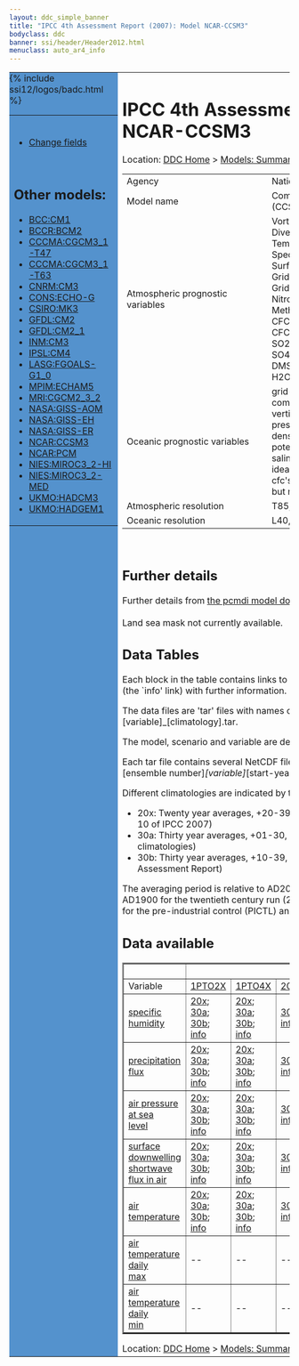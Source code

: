 ```yaml
---
layout: ddc_simple_banner
title: "IPCC 4th Assessment Report (2007): Model NCAR-CCSM3"
bodyclass: ddc
banner: ssi/header/Header2012.html
menuclass: auto_ar4_info
---
```



<table width="100%" border="0" cellspacing="0" cellpadding="0" style="border-collapse: collapse;">
<tr style="margin:0;padding:0;border:0;">
<td style="margin:0;padding:0;border:0;height:1pt;width:150pt;background:#5492CD;" valign="top" >

<div id="lh-col2" class="auto_ar4_info">
<table class="menumain" bgcolor="#5492CD" cellspacing="0" width="100%" border="0">
<tr><td>

<br/>
<ul><li><a href="model-NCAR-CCSM3-change.html">Change fields</a></li></ul><br/>

<h2> Other models:</h2>
<ul>
<li><a href="model-BCC-CM1.html">BCC:CM1</a></li>
<li><a href="model-BCCR-BCM2.html">BCCR:BCM2</a></li>
<li><a href="model-CCCMA-CGCM3_1-T47.html">CCCMA:CGCM3_1-T47</a></li>
<li><a href="model-CCCMA-CGCM3_1-T63.html">CCCMA:CGCM3_1-T63</a></li>
<li><a href="model-CNRM-CM3.html">CNRM:CM3</a></li>
<li><a href="model-CONS-ECHO-G.html">CONS:ECHO-G</a></li>
<li><a href="model-CSIRO-MK3.html">CSIRO:MK3</a></li>
<li><a href="model-GFDL-CM2.html">GFDL:CM2</a></li>
<li><a href="model-GFDL-CM2_1.html">GFDL:CM2_1</a></li>
<li><a href="model-INM-CM3.html">INM:CM3</a></li>
<li><a href="model-IPSL-CM4.html">IPSL:CM4</a></li>
<li><a href="model-LASG-FGOALS-G1_0.html">LASG:FGOALS-G1_0</a></li>
<li><a href="model-MPIM-ECHAM5.html">MPIM:ECHAM5</a></li>
<li><a href="model-MRI-CGCM2_3_2.html">MRI:CGCM2_3_2</a></li>
<li><a href="model-NASA-GISS-AOM.html">NASA:GISS-AOM</a></li>
<li><a href="model-NASA-GISS-EH.html">NASA:GISS-EH</a></li>
<li><a href="model-NASA-GISS-ER.html">NASA:GISS-ER</a></li>
<li><a href="model-NCAR-CCSM3.html">NCAR:CCSM3</a></li>
<li><a href="model-NCAR-PCM.html">NCAR:PCM</a></li>
<li><a href="model-NIES-MIROC3_2-HI.html">NIES:MIROC3_2-HI</a></li>
<li><a href="model-NIES-MIROC3_2-MED.html">NIES:MIROC3_2-MED</a></li>
<li><a href="model-UKMO-HADCM3.html">UKMO:HADCM3</a></li>
<li><a href="model-UKMO-HADGEM1.html">UKMO:HADGEM1</a></li>
</ul>

</td></tr> 
{% include ssi12/logos/badc.html %}
</table>
</div>
</td>
<td><h1>IPCC 4th Assessment Report (2007): Model NCAR-CCSM3</h1>

<!-- Breadcrumb1 -->
<div id="breadcrumb1" align="left">
Location: <a href="/index.html">DDC Home</a> > <a href="/sim/gcm_clim/">Models: Summary Data</a>
> <a href="/sim/gcm_clim/SRES_AR4/index.html">AR4 (2007): SRES scenarios</a>
</div>
<!-- End of Breadcrumb1 --><table class="meta-data-table">
<tr>
     <td class="meta-table-col1">Agency</td><td> National Center for Atmospheric Research (NCAR),</td>
</tr>
<tr>
     <td class="meta-table-col1">Model name</td><td> Community Climate System Model, version 3.0 (CCSM3)</td>
</tr>
<tr>
     <td class="meta-table-col1">Atmospheric prognostic variables</td><td> Vorticity<br/>
 Divergence<br/>
 Temperature<br/>
 Specific humidity<br/>
 Surface pressure<br/>
 Grid box averaged liquid condensate amount<br/>
 Grid box averaged ice condensate amount<br/>
 Nitrous Oxide<br/>
 Methane<br/>
 CFC11<br/>
 CFC12 <br/>
 SO2<br/>
 SO4<br/>
 DMS<br/>
 H2O2</td>
</tr>
<tr>
     <td class="meta-table-col1">Oceanic prognostic variables</td><td> grid-oriented zonal and meridional velocity components<br/>
 vertical velocity<br/>
 pressure<br/>
 density<br/>
 potential temperature<br/>
 salinity<br/>
 ideal age<br/>
 cfc's (included in some integrations<br/>
 but not all)</td>
</tr>
<tr>
     <td class="meta-table-col1">Atmospheric resolution</td><td> T85, L26</td>
</tr>
<tr>
     <td class="meta-table-col1">Oceanic resolution</td><td> L40, 1.125x(0.27-1.0)</td>
</tr>
</table>
<br/>
<h2>Further details</h2>
    Further details from <a href="http://www-pcmdi.llnl.gov/ipcc/model_documentation/ipcc_model_documentation.php">
          the pcmdi model documentation page</a>
<br/>
<br/>Land sea mask not currently available.<br/>
<h2> Data Tables</h2>

Each block in the table contains links to one or more data files and
to one information page (the `info' link) with further information.
<p/>

The data files are 'tar' files with names of the form
[model]_[scenario]_[variable]_[climatology].tar.
<p/>

The model, scenario and variable are determined by the position in
the table.
<p/>

Each tar file contains several NetCDF files with names of the form:
[model]_[scenario]_[ensemble number]_[variable]_[start-year]-[end-year].nc.
<p/>

Different climatologies are indicated by the links within each table entry.
<ul>
<li>20x: Twenty year averages, +20-39, +46-65, +80-99, +180-199 (as used in Chapt. 10 of IPCC 2007)</li>
<li>30a: Thirty year averages, +01-30, +31-60, +61-90 (as used in the observational climatologies)</li>
<li>30b: Thirty year averages, +10-39, +40-69, +70-99 (for compatibility with the 3rd Assessment Report)</li>
</ul>
The averaging period is relative to AD2000 for SRES scenarios A1B, A2 and B1,
relative to AD1900 for the twentieth century run (20C3M) and relative to the
start of the experiment for the pre-industrial control (PICTL) and the
1PCTO2X and 1PCTO4X runs.
<p/>

<h2>Data available</h2>

<table class="data-table"  border="2">
<tr><td></td>
<td colspan="8" align="center">Scenario</td>
</tr>
<tr><td>Variable</td>
      <td><a href="scenario-1PTO2X.html">1PTO2X</a></td>
      <td><a href="scenario-1PTO4X.html">1PTO4X</a></td>
      <td><a href="scenario-20C3M.html">20C3M</a></td>
      <td><a href="scenario-COMMIT.html">COMMIT</a></td>
      <td><a href="scenario-PICTL.html">PICTL</a></td>
      <td><a href="scenario-SRA1B.html">SRA1B</a></td>
      <td><a href="scenario-SRA2.html">SRA2</a></td>
      <td><a href="scenario-SRB1.html">SRB1</a></td>
</tr>
<tr><td class="data-table-col1"><a href="var-specific_humidity.html">specific humidity</a></td>
      <td class="data-table-item">
      <a href="http://apps.ipcc-data.org/cgi-bin/downl/ar4_nc/huss/NCCCSM_1PTO2X_huss_oc20x.tar">20x</a>;
      <a href="http://apps.ipcc-data.org/cgi-bin/downl/ar4_nc/huss/NCCCSM_1PTO2X_huss_oc30a.tar">30a</a>;
      <a href="http://apps.ipcc-data.org/cgi-bin/downl/ar4_nc/huss/NCCCSM_1PTO2X_huss_oc30b.tar">30b</a>;
      <a href="/ar4/info/NCAR-CCSM3_1PTO2X_huss.html">info</a></td>
      <td class="data-table-item">
      <a href="http://apps.ipcc-data.org/cgi-bin/downl/ar4_nc/huss/NCCCSM_1PTO4X_huss_oc20x.tar">20x</a>;
      <a href="http://apps.ipcc-data.org/cgi-bin/downl/ar4_nc/huss/NCCCSM_1PTO4X_huss_oc30a.tar">30a</a>;
      <a href="http://apps.ipcc-data.org/cgi-bin/downl/ar4_nc/huss/NCCCSM_1PTO4X_huss_oc30b.tar">30b</a>;
      <a href="/ar4/info/NCAR-CCSM3_1PTO4X_huss.html">info</a></td>
      <td class="data-table-item">
      <a href="http://apps.ipcc-data.org/cgi-bin/downl/ar4_nc/huss/NCCCSM_20C3M_huss_c30a.tar">30a</a>;
      <a href="/ar4/info/NCAR-CCSM3_20C3M_huss.html">info</a></td>
      <td class="data-table-item">
      <a href="http://apps.ipcc-data.org/cgi-bin/downl/ar4_nc/huss/NCCCSM_COMMIT_huss_c20x.tar">20x</a>;
      <a href="http://apps.ipcc-data.org/cgi-bin/downl/ar4_nc/huss/NCCCSM_COMMIT_huss_c30b.tar">30b</a>;
      <a href="/ar4/info/NCAR-CCSM3_COMMIT_huss.html">info</a></td>
      <td class="data-table-item">
      <a href="http://apps.ipcc-data.org/cgi-bin/downl/ar4_nc/huss/NCCCSM_PICTL_huss_oc20x.tar">20x</a>;
      <a href="http://apps.ipcc-data.org/cgi-bin/downl/ar4_nc/huss/NCCCSM_PICTL_huss_oc30a.tar">30a</a>;
      <a href="http://apps.ipcc-data.org/cgi-bin/downl/ar4_nc/huss/NCCCSM_PICTL_huss_oc30b.tar">30b</a>;
      <a href="/ar4/info/NCAR-CCSM3_PICTL_huss.html">info</a></td>
      <td class="data-table-item">
      <a href="http://apps.ipcc-data.org/cgi-bin/downl/ar4_nc/huss/NCCCSM_SRA1B_huss_c20x.tar">20x</a>;
      <a href="http://apps.ipcc-data.org/cgi-bin/downl/ar4_nc/huss/NCCCSM_SRA1B_huss_c30b.tar">30b</a>;
      <a href="/ar4/info/NCAR-CCSM3_SRA1B_huss.html">info</a></td>
      <td class="data-table-item">
      <a href="http://apps.ipcc-data.org/cgi-bin/downl/ar4_nc/huss/NCCCSM_SRA2_huss_c20x.tar">20x</a>;
      <a href="http://apps.ipcc-data.org/cgi-bin/downl/ar4_nc/huss/NCCCSM_SRA2_huss_c30b.tar">30b</a>;
      <a href="/ar4/info/NCAR-CCSM3_SRA2_huss.html">info</a></td>
      <td class="data-table-item">
      <a href="http://apps.ipcc-data.org/cgi-bin/downl/ar4_nc/huss/NCCCSM_SRB1_huss_c20x.tar">20x</a>;
      <a href="http://apps.ipcc-data.org/cgi-bin/downl/ar4_nc/huss/NCCCSM_SRB1_huss_c30b.tar">30b</a>;
      <a href="/ar4/info/NCAR-CCSM3_SRB1_huss.html">info</a></td>
</tr>
<tr><td class="data-table-col1"><a href="var-precipitation_flux.html">precipitation flux</a></td>
      <td class="data-table-item">
      <a href="http://apps.ipcc-data.org/cgi-bin/downl/ar4_nc/pr/NCCCSM_1PTO2X_pr_oc20x.tar">20x</a>;
      <a href="http://apps.ipcc-data.org/cgi-bin/downl/ar4_nc/pr/NCCCSM_1PTO2X_pr_oc30a.tar">30a</a>;
      <a href="http://apps.ipcc-data.org/cgi-bin/downl/ar4_nc/pr/NCCCSM_1PTO2X_pr_oc30b.tar">30b</a>;
      <a href="/ar4/info/NCAR-CCSM3_1PTO2X_pr.html">info</a></td>
      <td class="data-table-item">
      <a href="http://apps.ipcc-data.org/cgi-bin/downl/ar4_nc/pr/NCCCSM_1PTO4X_pr_oc20x.tar">20x</a>;
      <a href="http://apps.ipcc-data.org/cgi-bin/downl/ar4_nc/pr/NCCCSM_1PTO4X_pr_oc30a.tar">30a</a>;
      <a href="http://apps.ipcc-data.org/cgi-bin/downl/ar4_nc/pr/NCCCSM_1PTO4X_pr_oc30b.tar">30b</a>;
      <a href="/ar4/info/NCAR-CCSM3_1PTO4X_pr.html">info</a></td>
      <td class="data-table-item">
      <a href="http://apps.ipcc-data.org/cgi-bin/downl/ar4_nc/pr/NCCCSM_20C3M_pr_c30a.tar">30a</a>;
      <a href="/ar4/info/NCAR-CCSM3_20C3M_pr.html">info</a></td>
      <td class="data-table-item">
      <a href="http://apps.ipcc-data.org/cgi-bin/downl/ar4_nc/pr/NCCCSM_COMMIT_pr_c20x.tar">20x</a>;
      <a href="http://apps.ipcc-data.org/cgi-bin/downl/ar4_nc/pr/NCCCSM_COMMIT_pr_c30b.tar">30b</a>;
      <a href="/ar4/info/NCAR-CCSM3_COMMIT_pr.html">info</a></td>
      <td class="data-table-item">
      <a href="http://apps.ipcc-data.org/cgi-bin/downl/ar4_nc/pr/NCCCSM_PICTL_pr_oc20x.tar">20x</a>;
      <a href="http://apps.ipcc-data.org/cgi-bin/downl/ar4_nc/pr/NCCCSM_PICTL_pr_oc30a.tar">30a</a>;
      <a href="http://apps.ipcc-data.org/cgi-bin/downl/ar4_nc/pr/NCCCSM_PICTL_pr_oc30b.tar">30b</a>;
      <a href="/ar4/info/NCAR-CCSM3_PICTL_pr.html">info</a></td>
      <td class="data-table-item">
      <a href="http://apps.ipcc-data.org/cgi-bin/downl/ar4_nc/pr/NCCCSM_SRA1B_pr_c20x.tar">20x</a>;
      <a href="http://apps.ipcc-data.org/cgi-bin/downl/ar4_nc/pr/NCCCSM_SRA1B_pr_c30b.tar">30b</a>;
      <a href="/ar4/info/NCAR-CCSM3_SRA1B_pr.html">info</a></td>
      <td class="data-table-item">
      <a href="http://apps.ipcc-data.org/cgi-bin/downl/ar4_nc/pr/NCCCSM_SRA2_pr_c20x.tar">20x</a>;
      <a href="http://apps.ipcc-data.org/cgi-bin/downl/ar4_nc/pr/NCCCSM_SRA2_pr_c30b.tar">30b</a>;
      <a href="/ar4/info/NCAR-CCSM3_SRA2_pr.html">info</a></td>
      <td class="data-table-item">
      <a href="http://apps.ipcc-data.org/cgi-bin/downl/ar4_nc/pr/NCCCSM_SRB1_pr_c20x.tar">20x</a>;
      <a href="http://apps.ipcc-data.org/cgi-bin/downl/ar4_nc/pr/NCCCSM_SRB1_pr_c30b.tar">30b</a>;
      <a href="/ar4/info/NCAR-CCSM3_SRB1_pr.html">info</a></td>
</tr>
<tr><td class="data-table-col1"><a href="var-air_pressure_at_sea_level.html">air pressure at sea<br/> level</a></td>
      <td class="data-table-item">
      <a href="http://apps.ipcc-data.org/cgi-bin/downl/ar4_nc/psl/NCCCSM_1PTO2X_psl_oc20x.tar">20x</a>;
      <a href="http://apps.ipcc-data.org/cgi-bin/downl/ar4_nc/psl/NCCCSM_1PTO2X_psl_oc30a.tar">30a</a>;
      <a href="http://apps.ipcc-data.org/cgi-bin/downl/ar4_nc/psl/NCCCSM_1PTO2X_psl_oc30b.tar">30b</a>;
      <a href="/ar4/info/NCAR-CCSM3_1PTO2X_psl.html">info</a></td>
      <td class="data-table-item">
      <a href="http://apps.ipcc-data.org/cgi-bin/downl/ar4_nc/psl/NCCCSM_1PTO4X_psl_oc20x.tar">20x</a>;
      <a href="http://apps.ipcc-data.org/cgi-bin/downl/ar4_nc/psl/NCCCSM_1PTO4X_psl_oc30a.tar">30a</a>;
      <a href="http://apps.ipcc-data.org/cgi-bin/downl/ar4_nc/psl/NCCCSM_1PTO4X_psl_oc30b.tar">30b</a>;
      <a href="/ar4/info/NCAR-CCSM3_1PTO4X_psl.html">info</a></td>
      <td class="data-table-item">
      <a href="http://apps.ipcc-data.org/cgi-bin/downl/ar4_nc/psl/NCCCSM_20C3M_psl_c30a.tar">30a</a>;
      <a href="/ar4/info/NCAR-CCSM3_20C3M_psl.html">info</a></td>
      <td class="data-table-item">
      <a href="http://apps.ipcc-data.org/cgi-bin/downl/ar4_nc/psl/NCCCSM_COMMIT_psl_c20x.tar">20x</a>;
      <a href="http://apps.ipcc-data.org/cgi-bin/downl/ar4_nc/psl/NCCCSM_COMMIT_psl_c30b.tar">30b</a>;
      <a href="/ar4/info/NCAR-CCSM3_COMMIT_psl.html">info</a></td>
      <td class="data-table-item">
      <a href="http://apps.ipcc-data.org/cgi-bin/downl/ar4_nc/psl/NCCCSM_PICTL_psl_oc20x.tar">20x</a>;
      <a href="http://apps.ipcc-data.org/cgi-bin/downl/ar4_nc/psl/NCCCSM_PICTL_psl_oc30a.tar">30a</a>;
      <a href="http://apps.ipcc-data.org/cgi-bin/downl/ar4_nc/psl/NCCCSM_PICTL_psl_oc30b.tar">30b</a>;
      <a href="/ar4/info/NCAR-CCSM3_PICTL_psl.html">info</a></td>
      <td class="data-table-item">
      <a href="http://apps.ipcc-data.org/cgi-bin/downl/ar4_nc/psl/NCCCSM_SRA1B_psl_c20x.tar">20x</a>;
      <a href="http://apps.ipcc-data.org/cgi-bin/downl/ar4_nc/psl/NCCCSM_SRA1B_psl_c30b.tar">30b</a>;
      <a href="/ar4/info/NCAR-CCSM3_SRA1B_psl.html">info</a></td>
      <td class="data-table-item">
      <a href="http://apps.ipcc-data.org/cgi-bin/downl/ar4_nc/psl/NCCCSM_SRA2_psl_c20x.tar">20x</a>;
      <a href="http://apps.ipcc-data.org/cgi-bin/downl/ar4_nc/psl/NCCCSM_SRA2_psl_c30b.tar">30b</a>;
      <a href="/ar4/info/NCAR-CCSM3_SRA2_psl.html">info</a></td>
      <td class="data-table-item">
      <a href="http://apps.ipcc-data.org/cgi-bin/downl/ar4_nc/psl/NCCCSM_SRB1_psl_c20x.tar">20x</a>;
      <a href="http://apps.ipcc-data.org/cgi-bin/downl/ar4_nc/psl/NCCCSM_SRB1_psl_c30b.tar">30b</a>;
      <a href="/ar4/info/NCAR-CCSM3_SRB1_psl.html">info</a></td>
</tr>
<tr><td class="data-table-col1"><a href="var-surface_downwelling_shortwave_flux_in_air.html">surface downwelling<br/> shortwave flux in air</a></td>
      <td class="data-table-item">
      <a href="http://apps.ipcc-data.org/cgi-bin/downl/ar4_nc/rsds/NCCCSM_1PTO2X_rsds_oc20x.tar">20x</a>;
      <a href="http://apps.ipcc-data.org/cgi-bin/downl/ar4_nc/rsds/NCCCSM_1PTO2X_rsds_oc30a.tar">30a</a>;
      <a href="http://apps.ipcc-data.org/cgi-bin/downl/ar4_nc/rsds/NCCCSM_1PTO2X_rsds_oc30b.tar">30b</a>;
      <a href="/ar4/info/NCAR-CCSM3_1PTO2X_rsds.html">info</a></td>
      <td class="data-table-item">
      <a href="http://apps.ipcc-data.org/cgi-bin/downl/ar4_nc/rsds/NCCCSM_1PTO4X_rsds_oc20x.tar">20x</a>;
      <a href="http://apps.ipcc-data.org/cgi-bin/downl/ar4_nc/rsds/NCCCSM_1PTO4X_rsds_oc30a.tar">30a</a>;
      <a href="http://apps.ipcc-data.org/cgi-bin/downl/ar4_nc/rsds/NCCCSM_1PTO4X_rsds_oc30b.tar">30b</a>;
      <a href="/ar4/info/NCAR-CCSM3_1PTO4X_rsds.html">info</a></td>
      <td class="data-table-item">
      <a href="http://apps.ipcc-data.org/cgi-bin/downl/ar4_nc/rsds/NCCCSM_20C3M_rsds_c30a.tar">30a</a>;
      <a href="/ar4/info/NCAR-CCSM3_20C3M_rsds.html">info</a></td>
      <td class="data-table-item">
      <a href="http://apps.ipcc-data.org/cgi-bin/downl/ar4_nc/rsds/NCCCSM_COMMIT_rsds_c20x.tar">20x</a>;
      <a href="http://apps.ipcc-data.org/cgi-bin/downl/ar4_nc/rsds/NCCCSM_COMMIT_rsds_c30b.tar">30b</a>;
      <a href="/ar4/info/NCAR-CCSM3_COMMIT_rsds.html">info</a></td>
      <td class="data-table-item">
      <a href="http://apps.ipcc-data.org/cgi-bin/downl/ar4_nc/rsds/NCCCSM_PICTL_rsds_oc20x.tar">20x</a>;
      <a href="http://apps.ipcc-data.org/cgi-bin/downl/ar4_nc/rsds/NCCCSM_PICTL_rsds_oc30a.tar">30a</a>;
      <a href="http://apps.ipcc-data.org/cgi-bin/downl/ar4_nc/rsds/NCCCSM_PICTL_rsds_oc30b.tar">30b</a>;
      <a href="/ar4/info/NCAR-CCSM3_PICTL_rsds.html">info</a></td>
      <td class="data-table-item">
      <a href="http://apps.ipcc-data.org/cgi-bin/downl/ar4_nc/rsds/NCCCSM_SRA1B_rsds_c20x.tar">20x</a>;
      <a href="http://apps.ipcc-data.org/cgi-bin/downl/ar4_nc/rsds/NCCCSM_SRA1B_rsds_c30b.tar">30b</a>;
      <a href="/ar4/info/NCAR-CCSM3_SRA1B_rsds.html">info</a></td>
      <td class="data-table-item">
      <a href="http://apps.ipcc-data.org/cgi-bin/downl/ar4_nc/rsds/NCCCSM_SRA2_rsds_c20x.tar">20x</a>;
      <a href="http://apps.ipcc-data.org/cgi-bin/downl/ar4_nc/rsds/NCCCSM_SRA2_rsds_c30b.tar">30b</a>;
      <a href="/ar4/info/NCAR-CCSM3_SRA2_rsds.html">info</a></td>
      <td class="data-table-item">
      <a href="http://apps.ipcc-data.org/cgi-bin/downl/ar4_nc/rsds/NCCCSM_SRB1_rsds_c20x.tar">20x</a>;
      <a href="http://apps.ipcc-data.org/cgi-bin/downl/ar4_nc/rsds/NCCCSM_SRB1_rsds_c30b.tar">30b</a>;
      <a href="/ar4/info/NCAR-CCSM3_SRB1_rsds.html">info</a></td>
</tr>
<tr><td class="data-table-col1"><a href="var-air_temperature.html">air temperature</a></td>
      <td class="data-table-item">
      <a href="http://apps.ipcc-data.org/cgi-bin/downl/ar4_nc/tas/NCCCSM_1PTO2X_tas_oc20x.tar">20x</a>;
      <a href="http://apps.ipcc-data.org/cgi-bin/downl/ar4_nc/tas/NCCCSM_1PTO2X_tas_oc30a.tar">30a</a>;
      <a href="http://apps.ipcc-data.org/cgi-bin/downl/ar4_nc/tas/NCCCSM_1PTO2X_tas_oc30b.tar">30b</a>;
      <a href="/ar4/info/NCAR-CCSM3_1PTO2X_tas.html">info</a></td>
      <td class="data-table-item">
      <a href="http://apps.ipcc-data.org/cgi-bin/downl/ar4_nc/tas/NCCCSM_1PTO4X_tas_oc20x.tar">20x</a>;
      <a href="http://apps.ipcc-data.org/cgi-bin/downl/ar4_nc/tas/NCCCSM_1PTO4X_tas_oc30a.tar">30a</a>;
      <a href="http://apps.ipcc-data.org/cgi-bin/downl/ar4_nc/tas/NCCCSM_1PTO4X_tas_oc30b.tar">30b</a>;
      <a href="/ar4/info/NCAR-CCSM3_1PTO4X_tas.html">info</a></td>
      <td class="data-table-item">
      <a href="http://apps.ipcc-data.org/cgi-bin/downl/ar4_nc/tas/NCCCSM_20C3M_tas_c30a.tar">30a</a>;
      <a href="/ar4/info/NCAR-CCSM3_20C3M_tas.html">info</a></td>
      <td class="data-table-item">
      <a href="http://apps.ipcc-data.org/cgi-bin/downl/ar4_nc/tas/NCCCSM_COMMIT_tas_c20x.tar">20x</a>;
      <a href="http://apps.ipcc-data.org/cgi-bin/downl/ar4_nc/tas/NCCCSM_COMMIT_tas_c30b.tar">30b</a>;
      <a href="/ar4/info/NCAR-CCSM3_COMMIT_tas.html">info</a></td>
      <td class="data-table-item">
      <a href="http://apps.ipcc-data.org/cgi-bin/downl/ar4_nc/tas/NCCCSM_PICTL_tas_oc20x.tar">20x</a>;
      <a href="http://apps.ipcc-data.org/cgi-bin/downl/ar4_nc/tas/NCCCSM_PICTL_tas_oc30a.tar">30a</a>;
      <a href="http://apps.ipcc-data.org/cgi-bin/downl/ar4_nc/tas/NCCCSM_PICTL_tas_oc30b.tar">30b</a>;
      <a href="/ar4/info/NCAR-CCSM3_PICTL_tas.html">info</a></td>
      <td class="data-table-item">
      <a href="http://apps.ipcc-data.org/cgi-bin/downl/ar4_nc/tas/NCCCSM_SRA1B_tas_c20x.tar">20x</a>;
      <a href="http://apps.ipcc-data.org/cgi-bin/downl/ar4_nc/tas/NCCCSM_SRA1B_tas_c30b.tar">30b</a>;
      <a href="/ar4/info/NCAR-CCSM3_SRA1B_tas.html">info</a></td>
      <td class="data-table-item">
      <a href="http://apps.ipcc-data.org/cgi-bin/downl/ar4_nc/tas/NCCCSM_SRA2_tas_c20x.tar">20x</a>;
      <a href="http://apps.ipcc-data.org/cgi-bin/downl/ar4_nc/tas/NCCCSM_SRA2_tas_c30b.tar">30b</a>;
      <a href="/ar4/info/NCAR-CCSM3_SRA2_tas.html">info</a></td>
      <td class="data-table-item">
      <a href="http://apps.ipcc-data.org/cgi-bin/downl/ar4_nc/tas/NCCCSM_SRB1_tas_c20x.tar">20x</a>;
      <a href="http://apps.ipcc-data.org/cgi-bin/downl/ar4_nc/tas/NCCCSM_SRB1_tas_c30b.tar">30b</a>;
      <a href="/ar4/info/NCAR-CCSM3_SRB1_tas.html">info</a></td>
</tr>
<tr><td class="data-table-col1"><a href="var-air_temperature_daily_max.html">air temperature daily<br/> max</a></td>
      <td class="data-table-empty">--</td>
      <td class="data-table-empty">--</td>
      <td class="data-table-empty">--</td>
      <td class="data-table-item">
      <a href="http://apps.ipcc-data.org/cgi-bin/downl/ar4_nc/tasmax/NCCCSM_COMMIT_tasmax_c20x.tar">20x</a>;
      <a href="http://apps.ipcc-data.org/cgi-bin/downl/ar4_nc/tasmax/NCCCSM_COMMIT_tasmax_c30b.tar">30b</a>;
      <a href="/ar4/info/NCAR-CCSM3_COMMIT_tasmax.html">info</a></td>
      <td class="data-table-empty">--</td>
      <td class="data-table-empty">--</td>
      <td class="data-table-empty">--</td>
      <td class="data-table-item">
      <a href="http://apps.ipcc-data.org/cgi-bin/downl/ar4_nc/tasmax/NCCCSM_SRB1_tasmax_c20x.tar">20x</a>;
      <a href="http://apps.ipcc-data.org/cgi-bin/downl/ar4_nc/tasmax/NCCCSM_SRB1_tasmax_c30b.tar">30b</a>;
      <a href="/ar4/info/NCAR-CCSM3_SRB1_tasmax.html">info</a></td>
</tr>
<tr><td class="data-table-col1"><a href="var-air_temperature_daily_min.html">air temperature daily<br/> min</a></td>
      <td class="data-table-empty">--</td>
      <td class="data-table-empty">--</td>
      <td class="data-table-empty">--</td>
      <td class="data-table-item">
      <a href="http://apps.ipcc-data.org/cgi-bin/downl/ar4_nc/tasmin/NCCCSM_COMMIT_tasmin_c20x.tar">20x</a>;
      <a href="http://apps.ipcc-data.org/cgi-bin/downl/ar4_nc/tasmin/NCCCSM_COMMIT_tasmin_c30b.tar">30b</a>;
      <a href="/ar4/info/NCAR-CCSM3_COMMIT_tasmin.html">info</a></td>
      <td class="data-table-empty">--</td>
      <td class="data-table-empty">--</td>
      <td class="data-table-empty">--</td>
      <td class="data-table-item">
      <a href="http://apps.ipcc-data.org/cgi-bin/downl/ar4_nc/tasmin/NCCCSM_SRB1_tasmin_c20x.tar">20x</a>;
      <a href="http://apps.ipcc-data.org/cgi-bin/downl/ar4_nc/tasmin/NCCCSM_SRB1_tasmin_c30b.tar">30b</a>;
      <a href="/ar4/info/NCAR-CCSM3_SRB1_tasmin.html">info</a></td>
</tr>
</table>
<!-- Breadcrumb2 -->
<div id="breadcrumb2" align="left">
Location: <a href="/index.html">DDC Home</a> > <a href="/sim/gcm_clim/">Models: Summary Data</a>
> <a href="/sim/gcm_clim/SRES_AR4/index.html">AR4 (2007): SRES scenarios</a>
</div>
<!-- End of Breadcrumb2 --></td></tr></table>
